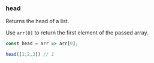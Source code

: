 ### head

Returns the head of a list.

Use `arr[0]` to return the first element of the passed array.

```js
const head = arr => arr[0];
```

```js
head([1,2,3]) // 1
```

